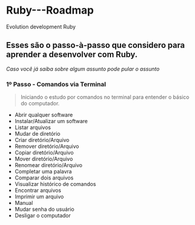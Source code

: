 # Ruby---Roadmap
Evolution development Ruby

## Esses são o passo-à-passo que considero para aprender a desenvolver com Ruby.
_Caso você já saiba sobre algum assunto pode pular o assunto_

### 1º Passo - Comandos via Terminal
> Iniciando o estudo por comandos no terminal para entender o básico do computador.
* Abrir qualquer software
* Instalar/Atualizar um software
* Listar arquivos
* Mudar de diretório
* Criar diretório/Arquivo
* Remover diretório/Arquivo
* Copiar diretório/Arquivo
* Mover diretório/Arquivo
* Renomear diretório/Arquivo
* Completar uma palavra
* Comparar dois arquivos
* Visualizar histórico de comandos
* Encontrar arquivos
* Imprimir um arquivo
* Manual
* Mudar senha do usuário
* Desligar o computador
